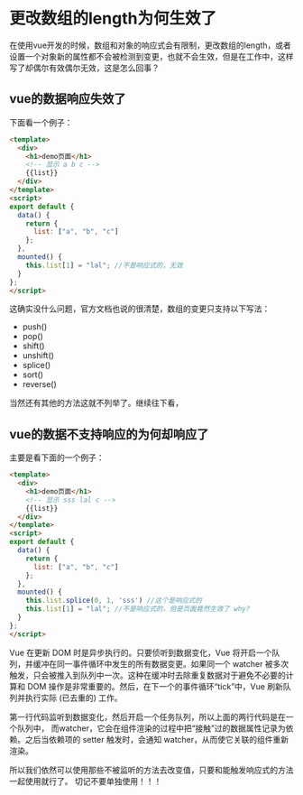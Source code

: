# 更改数组的length为何生效了

  在使用vue开发的时候，数组和对象的响应式会有限制，更改数组的length，或者设置一个对象新的属性都不会被检测到变更，也就不会生效，但是在工作中，这样写了却偶尔有效偶尔无效，这是怎么回事？

## vue的数据响应失效了

下面看一个例子：
```html
<template>
  <div>
    <h1>demo页面</h1>
    <!-- 显示 a b c -->
    {{list}}
  </div>
</template>
<script>
export default {
  data() {
    return {
      list: ["a", "b", "c"]
    };
  },
  mounted() {
    this.list[1] = "lal"; //不是响应式的，无效
  }
};
</script>

```
这确实没什么问题，官方文档也说的很清楚，数组的变更只支持以下写法：

- push()
- pop()
- shift()
- unshift()
- splice()
- sort()
- reverse()

当然还有其他的方法这就不列举了。继续往下看，

## vue的数据不支持响应的为何却响应了
主要是看下面的一个例子：

```html
<template>
  <div>
    <h1>demo页面</h1>
    <!-- 显示 sss lal c -->
    {{list}}
  </div>
</template>
<script>
export default {
  data() {
    return {
      list: ["a", "b", "c"]
    };
  },
  mounted() {
    this.list.splice(0, 1, 'sss') //这个是响应式的
    this.list[1] = "lal"; //不是响应式的，但是页面竟然生效了 why?
  }
};
</script>
```

Vue 在更新 DOM 时是异步执行的。只要侦听到数据变化，Vue 将开启一个队列，并缓冲在同一事件循环中发生的所有数据变更。如果同一个 watcher 被多次触发，只会被推入到队列中一次。这种在缓冲时去除重复数据对于避免不必要的计算和 DOM 操作是非常重要的。然后，在下一个的事件循环“tick”中，Vue 刷新队列并执行实际 (已去重的) 工作。

第一行代码监听到数据变化，然后开启一个任务队列，所以上面的两行代码是在一个队列中， 而watcher，它会在组件渲染的过程中把“接触”过的数据属性记录为依赖。之后当依赖项的 setter 触发时，会通知 watcher，从而使它关联的组件重新渲染。

所以我们依然可以使用那些不被监听的方法去改变值，只要和能触发响应式的方法一起使用就行了。 切记不要单独使用！！！






